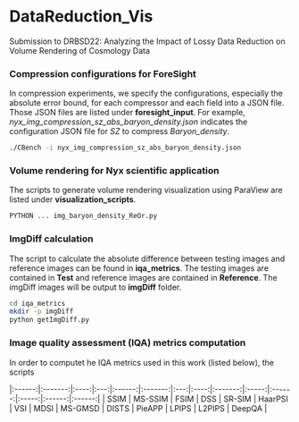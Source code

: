 # DataReduction_Vis

Submission to DRBSD22: Analyzing the Impact of Lossy Data Reduction on Volume Rendering of Cosmology Data

### Compression configurations for ForeSight

In compression experiments, we specify the configurations, especially the absolute error bound, for each compressor and each field into a JSON file. Those JSON files are listed under **foresight_input**. For example, *nyx_img_compression_sz_abs_baryon_density.json*  indicates the configuration JSON file for *SZ* to compress *Baryon_density*.

```bash
./CBench -i nyx_img_compression_sz_abs_baryon_density.json
```

### Volume rendering for Nyx scientific application

The scripts to generate volume rendering visualization using ParaView are listed under **visualization_scripts**.

```bash
PYTHON ... img_baryon_density_ReOr.py
```

### ImgDiff calculation

The script to calculate the absolute difference between testing images and reference images can be found in **iqa_metrics**. The testing images are contained in **Test** and reference images are contained in **Reference**. The imgDiff images will be output to **imgDiff** folder.

```bash
cd iqa_metrics
mkdir -p imgDiff
python getImgDiff.py
```

### Image quality assessment (IQA) metrics computation

In order to computet he IQA metrics used in this work (listed below), the scripts 

|:------:|:-------:|:----:|:---:|:------:|:-------:|:---:|:----:|:-------:|:-----:|:------:|:-----:|:------:|:------:|
|  SSIM  | MS-SSIM | FSIM | DSS | SR-SIM | HaarPSI | VSI | MDSI | MS-GMSD | DISTS | PieAPP | LPIPS | L2PIPS | DeepQA |
